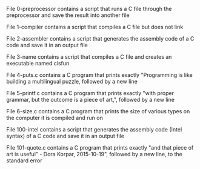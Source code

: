 File 0-preprocessor contains a script that runs a C file through the preprocessor and save the result into another file

File 1-compiler contains a script that compiles a C file but does not link

File 2-assembler contains a script that generates the assembly code of a C code and save it in an output file

File 3-name contains a script that compiles a C file and creates an executable named cisfun

File 4-puts.c contains a C program that prints exactly "Programming is like building a multilingual puzzle, followed by a new line

File 5-printf.c contains a C program that prints exactly "with proper grammar, but the outcome is a piece of art,", followed by a new line

File 6-size.c contains a C program that prints the size of various types on the computer it is compiled and run on

File 100-intel contains a script that generates the assembly code (Intel syntax) of a C code and save it in an output file

File 101-quote.c contains a C program that prints exactly "and that piece of art is useful" - Dora Korpar, 2015-10-19", followed by a new line, to the standard error

